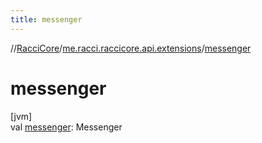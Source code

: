```yaml
---
title: messenger
---
```

//[RacciCore](../../index.html)/[me.racci.raccicore.api.extensions](index.html)/[messenger](messenger.html)



# messenger



[jvm]\
val [messenger](messenger.html): Messenger




